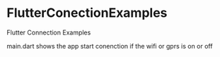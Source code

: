 # FlutterConectionExamples
Flutter Connection Examples

main.dart shows the app start conenction if the wifi or gprs is on or off
